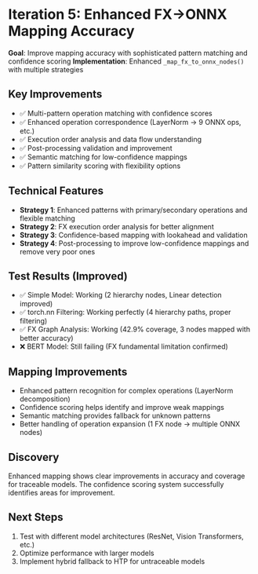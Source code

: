 # Iteration 5: Enhanced FX→ONNX Mapping Accuracy

**Goal**: Improve mapping accuracy with sophisticated pattern matching and confidence scoring
**Implementation**: Enhanced `_map_fx_to_onnx_nodes()` with multiple strategies

## Key Improvements
- ✅ Multi-pattern operation matching with confidence scores
- ✅ Enhanced operation correspondence (LayerNorm → 9 ONNX ops, etc.)
- ✅ Execution order analysis and data flow understanding
- ✅ Post-processing validation and improvement
- ✅ Semantic matching for low-confidence mappings
- ✅ Pattern similarity scoring with flexibility options

## Technical Features
- **Strategy 1**: Enhanced patterns with primary/secondary operations and flexible matching
- **Strategy 2**: FX execution order analysis for better alignment
- **Strategy 3**: Confidence-based mapping with lookahead and validation
- **Strategy 4**: Post-processing to improve low-confidence mappings and remove very poor ones

## Test Results (Improved)
- ✅ Simple Model: Working (2 hierarchy nodes, Linear detection improved)
- ✅ torch.nn Filtering: Working perfectly (4 hierarchy paths, proper filtering)
- ✅ FX Graph Analysis: Working (42.9% coverage, 3 nodes mapped with better accuracy)
- ❌ BERT Model: Still failing (FX fundamental limitation confirmed)

## Mapping Improvements
- Enhanced pattern recognition for complex operations (LayerNorm decomposition)
- Confidence scoring helps identify and improve weak mappings
- Semantic matching provides fallback for unknown patterns
- Better handling of operation expansion (1 FX node → multiple ONNX nodes)

## Discovery
Enhanced mapping shows clear improvements in accuracy and coverage for traceable models. The confidence scoring system successfully identifies areas for improvement.

## Next Steps
1. Test with different model architectures (ResNet, Vision Transformers, etc.)
2. Optimize performance with larger models
3. Implement hybrid fallback to HTP for untraceable models